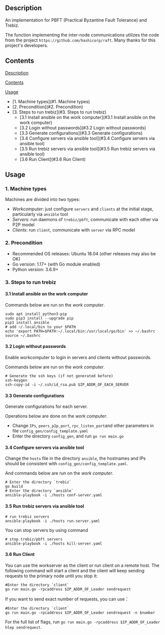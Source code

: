 ## Description
An implementation for PBFT (Practical Byzantine Fault Tolerance) and Trebiz. 

The function implementing the inter-node communications utilizes the code from the project `https://github.com/hashicorp/raft`. Many thanks for this project's developers.

## Contents

[Description](#Description)

[Contents](#Contents)

[Usage](#Usage)

- [1. Machine types](#1. Machine types)
- [2. Precondition](#2. Precondition)
- [3. Steps to run trebiz](#3. Steps to run trebiz)
  - [3.1 Install ansible on the work computer](#3.1 Install ansible on the work computer)
  - [3.2 Login without passwords](#3.2 Login without passwords)
  - [3.3 Generate configurations](#3.3 Generate configurations)
  - [3.4 Configure servers via ansible tool](#3.4 Configure servers via ansible tool)
  - [3.5 Run trebiz servers via ansible tool](#3.5 Run trebiz servers via ansible tool)
  - [3.6 Run Client](#3.6 Run Client)

## Usage
### 1. Machine types
Machines are divided into two types:
- *Workcomputer*: just configure `servers` and `clients` at the initial stage, particularly via `ansible` tool 
- *Servers*: run daemons of `trebiz/pbft`, communicate with each other via P2P model
- *Clients*: run `client`, communicate with `server` via RPC model 

### 2. Precondition
- Recommended OS releases: Ubuntu 18.04 (other releases may also be OK)
- Go version: 1.17+ (with Go module enabled)
- Python version: 3.6.9+

### 3. Steps to run trebiz

#### 3.1 Install ansible on the work computer
Commands below are run on the *work computer*.
```shell script
sudo apt install python3-pip
sudo pip3 install --upgrade pip
pip3 install ansible
# add ~/.local/bin to your $PATH
echo 'export PATH=$PATH:~/.local/bin:/usr/local/go/bin' >> ~/.bashrc
source ~/.bashrc
```

#### 3.2 Login without passwords
Enable workcomputer to login in servers and clients without passwords.

Commands below are run on the *work computer*.
```shell script
# Generate the ssh keys (if not generated before)
ssh-keygen
ssh-copy-id -i ~/.ssh/id_rsa.pub $IP_ADDR_OF_EACH_SERVER
```

#### 3.3 Generate configurations
Generate configurations for each server.

Operations below are done on the *work computer*.

- Change `IPs`, `peers_p2p_port`,  `rpc_listen_port`and other parameters  in file `config_gen/config_template.yaml`
- Enter the directory `config_gen`, and run `go run main.go`

#### 3.4 Configure servers via ansible tool
Change the `hosts` file in the directory `ansible`, the hostnames and IPs should be consistent with `config_gen/config_template.yaml`.

And commands below are run on the *work computer*.

```shell script
# Enter the directory `trebiz`
go build
# Enter the directory `ansible`
ansible-playbook -i ./hosts conf-server.yaml
```

#### 3.5 Run trebiz servers via ansible tool
```shell script
# run trebiz servers
ansible-playbook -i ./hosts run-server.yaml
```

You can stop servers by using command

```shell
# stop trebiz/pbft servers
ansible-playbook -i ./hosts kill-server.yaml
```

#### 3.6 Run Client

You can use the workserver as the client or run client on a remote host. The following command will start a client and the client will keep sending requests to  the primary node until you stop it:

```shell
#Enter the directory `client`
go run main.go -rpcaddress $IP_ADDR_OF_Leader sendrequest
```

If you want to send exact number of requests, you can use：

```shell
#Enter the directory `client`
go run main.go -rpcaddress $IP_ADDR_OF_Leader sendrequest -n $number
```

For the full list of flags, run `go run main.go -rpcaddress $IP_ADDR_OF_Leader hlep sendrequest`.

